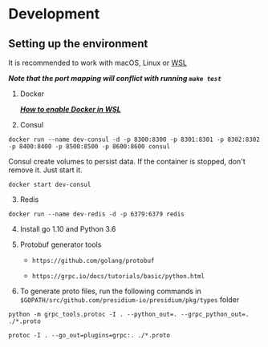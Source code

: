 
# Development 

## Setting up the environment

It is recommended to work with macOS, Linux or [WSL](https://docs.microsoft.com/en-us/windows/wsl/install-win10)

***Note that the port mapping will conflict with running `make test`***

1. Docker

     ***[How to enable Docker in WSL](https://nickjanetakis.com/blog/setting-up-docker-for-windows-and-wsl-to-work-flawlessly)***

2. Consul
```
docker run --name dev-consul -d -p 8300:8300 -p 8301:8301 -p 8302:8302 -p 8400:8400 -p 8500:8500 -p 8600:8600 consul
```

Consul create volumes to persist data. If the container is stopped, don't remove it. Just start it.

```
docker start dev-consul
```

3. Redis
```
docker run --name dev-redis -d -p 6379:6379 redis
```

4. Install go 1.10 and Python 3.6

5. Protobuf generator tools

    * `https://github.com/golang/protobuf`

    * `https://grpc.io/docs/tutorials/basic/python.html`

6. To generate proto files, run the following commands in `$GOPATH/src/github.com/presidium-io/presidium/pkg/types` folder

```
python -m grpc_tools.protoc -I . --python_out=. --grpc_python_out=. ./*.proto
```

```
protoc -I . --go_out=plugins=grpc:. ./*.proto
```
